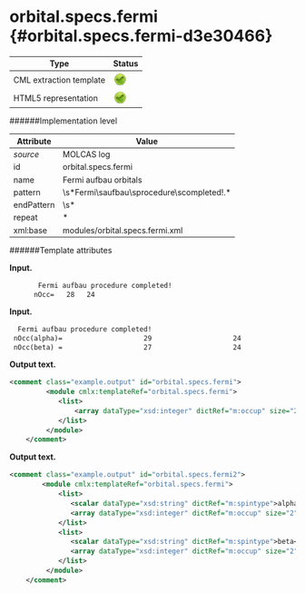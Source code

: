 # orbital.specs.fermi {#orbital.specs.fermi-d3e30466}


| Type                                                                                                                                                | Status                                                                                                                                              |
|----|----|
| CML extraction template                                                                                                                             | ![](/imgs/Total.png)                                                                                                                                |
| HTML5 representation                                                                                                                                | ![](/imgs/Total.png)                                                                                                                                |

######Implementation level

| Attribute                                                                                                                                           | Value                                                                                                                                               |
|----|----|
| *source*                                                                                                                                            | MOLCAS log                                                                                                                                          |
| id                                                                                                                                                  | orbital.specs.fermi                                                                                                                                 |
| name                                                                                                                                                | Fermi aufbau orbitals                                                                                                                               |
| pattern                                                                                                                                             | \\s\*Fermi\\saufbau\\sprocedure\\scompleted!.\*                                                                                                     |
| endPattern                                                                                                                                          | \\s\*                                                                                                                                               |
| repeat                                                                                                                                              | \*                                                                                                                                                  |
| xml:base                                                                                                                                            | modules/orbital.specs.fermi.xml                                                                                                                     |

######Template attributes

**Input.**

           Fermi aufbau procedure completed!
          nOcc=   28   24   
        

**Input.**

      Fermi aufbau procedure completed!
     nOcc(alpha)=                    29                    24
     nOcc(beta) =                    27                    24   
        

**Output text.**

```xml
<comment class="example.output" id="orbital.specs.fermi">
         <module cmlx:templateRef="orbital.specs.fermi">
            <list>
                <array dataType="xsd:integer" dictRef="m:occup" size="2">28 24</array>  
            </list>           
         </module>
    </comment>
```

**Output text.**

```xml
<comment class="example.output" id="orbital.specs.fermi2">
        <module cmlx:templateRef="orbital.specs.fermi">
            <list>
               <scalar dataType="xsd:string" dictRef="m:spintype">alpha</scalar>
               <array dataType="xsd:integer" dictRef="m:occup" size="2">29 24</array>
            </list>
            <list>
               <scalar dataType="xsd:string" dictRef="m:spintype">beta</scalar>
               <array dataType="xsd:integer" dictRef="m:occup" size="2">27 24</array>
            </list>
         </module>
    </comment>
```
